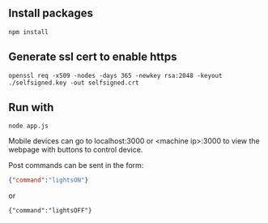 
## Install packages
```
npm install
```
## Generate ssl cert to enable https

```
openssl req -x509 -nodes -days 365 -newkey rsa:2048 -keyout ./selfsigned.key -out selfsigned.crt
```
## Run with
```
node app.js
```

Mobile devices can go to localhost:3000 or \<machine ip\>:3000 to view the webpage with buttons to control device.

Post commands can be sent in the form:
```json
{"command":"lightsON"}
```
or
```
{"command":"lightsOFF"}
```
